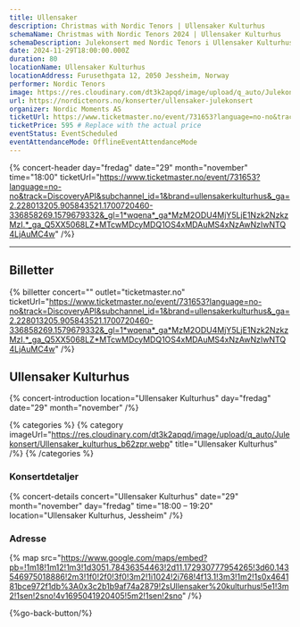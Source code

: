 ```yaml
---
title: Ullensaker
description: Christmas with Nordic Tenors | Ullensaker Kulturhus
schemaName: Christmas with Nordic Tenors 2024 | Ullensaker Kulturhus
schemaDescription: Julekonsert med Nordic Tenors i Ullensaker Kulturhus
date: 2024-11-29T18:00:00.000Z
duration: 80
locationName: Ullensaker Kulturhus
locationAddress: Furusethgata 12, 2050 Jessheim, Norway
performer: Nordic Tenors
image: https://res.cloudinary.com/dt3k2apqd/image/upload/q_auto/Julekonsert/schema_-_Ullensaker_Kulturhus_pyv1e1.webp
url: https://nordictenors.no/konserter/ullensaker-julekonsert
organizer: Nordic Moments AS
ticketUrl: https://www.ticketmaster.no/event/731653?language=no-no&track=DiscoveryAPI&subchannel_id=1&brand=ullensakerkulturhus&_ga=2.228013205.905843521.1700720460-336858269.1579679332&_gl=1*wqena*_ga*MzM2ODU4MjY5LjE1Nzk2NzkzMzI.*_ga_Q5XX5068LZ*MTcwMDcyMDQ1OS4xMDAuMS4xNzAwNzIwNTQ4LjAuMC4w
ticketPrice: 595 # Replace with the actual price
eventStatus: EventScheduled
eventAttendanceMode: OfflineEventAttendanceMode
---
```


{% concert-header day="fredag" date="29" month="november" time="18:00" ticketUrl="https://www.ticketmaster.no/event/731653?language=no-no&track=DiscoveryAPI&subchannel_id=1&brand=ullensakerkulturhus&_ga=2.228013205.905843521.1700720460-336858269.1579679332&_gl=1*wqena*_ga*MzM2ODU4MjY5LjE1Nzk2NzkzMzI.*_ga_Q5XX5068LZ*MTcwMDcyMDQ1OS4xMDAuMS4xNzAwNzIwNTQ4LjAuMC4w" /%}

---

## Billetter

{% billetter concert="" outlet="ticketmaster.no" ticketUrl="https://www.ticketmaster.no/event/731653?language=no-no&track=DiscoveryAPI&subchannel_id=1&brand=ullensakerkulturhus&_ga=2.228013205.905843521.1700720460-336858269.1579679332&_gl=1*wqena*_ga*MzM2ODU4MjY5LjE1Nzk2NzkzMzI.*_ga_Q5XX5068LZ*MTcwMDcyMDQ1OS4xMDAuMS4xNzAwNzIwNTQ4LjAuMC4w" /%}

## Ullensaker Kulturhus

{% concert-introduction location="Ullensaker Kulturhus" day="fredag" date="29" month="november" /%}

{% categories %}
{% category imageUrl="https://res.cloudinary.com/dt3k2apqd/image/upload/q_auto/Julekonsert/Ullensaker_kulturhus_b62zpr.webp" title="Ullensaker Kulturhus" /%}
{% /categories %}

### Konsertdetaljer

{% concert-details concert="Ullensaker Kulturhus" date="29" month="november" day="fredag" time="18:00 – 19:20" location="Ullensaker Kulturhus, Jessheim" /%}

### Adresse

{% map src="https://www.google.com/maps/embed?pb=!1m18!1m12!1m3!1d3051.78436354463!2d11.172930777954265!3d60.143546975018886!2m3!1f0!2f0!3f0!3m2!1i1024!2i768!4f13.1!3m3!1m2!1s0x464181bce972f1db%3A0x3c2b1b9af74a2879!2sUllensaker%20kulturhus!5e1!3m2!1sen!2sno!4v1695041920405!5m2!1sen!2sno" /%}

{%go-back-button/%}
